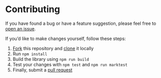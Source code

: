# Contributing

If you have found a bug or have a feature suggestion, please feel free to [open an issue](https://github.com/underlost/astro-just-docs/issues).

If you’d like to make changes yourself, follow these steps:

1. [Fork](https://help.github.com/articles/fork-a-repo/) this repository and [clone](https://help.github.com/articles/cloning-a-repository/) it locally
1. Run `npm install`
1. Build the library using `npm run build`
1. Test your changes with `npm test` and `npm run marktest`
1. Finally, submit a [pull request](https://help.github.com/articles/creating-a-pull-request-from-a-fork/)

